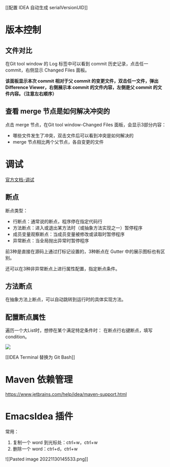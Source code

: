 [[配置 IDEA 自动生成 serialVersionUID]]

# 版本控制

## 文件对比

在Git tool window 的 Log 标签中可以看到 commit 历史记录，点击任一 commit，右侧显示 Changed Files 面板。

**该面板显示本次 commit 相对于父 commit 的变更文件，双击任一文件，弹出 Difference Viewer，右侧展示本 commit 的文件内容，左侧是父 commit 的文件内容。（注意左右顺序）**

## 查看 merge 节点是如何解决冲突的

点击 merge 节点，在Git tool window-Changed Files 面板，会显示3部分内容：

- 哪些文件发生了冲突，双击文件后可以看到冲突是如何解决的
- merge 节点相比两个父节点，各自变更的文件

# 调试

[官方文档-调试](https://www.jetbrains.com/help/idea/2021.1/using-breakpoints.html#set-breakpoints)

## 断点

断点类型：

- 行断点：通常说的断点，程序停在指定代码行
- 方法断点：进入或退出某方法时（或抽象方法实现之一）暂停程序
- 成员变量观察断点：当成员变量被修改或读取时暂停程序
- 异常断点：当全局抛出异常时暂停程序

前3种是直接在源码上通过打标记设置的，3种断点在 Gutter 中的展示图标也有区别。

还可以在3种非异常断点上进行属性配置，指定断点条件。

## 方法断点

在抽象方法上断点，可以自动跳转到运行时的具体实现方法。

## 配置断点属性

遍历一个大List时，想停在某个满足特定条件时：
在断点行右键断点，填写condition。

![](https://pic-bed-615.oss-cn-beijing.aliyuncs.com/zSmEe5.png)


[[IDEA Terminal 替换为 Git Bash]]

# Maven 依赖管理

https://www.jetbrains.com/help/idea/maven-support.html

# EmacsIdea 插件

常用：

1. 复制一个 word 到光标处：ctrl+w，ctrl+w
2. 删除一个 word：ctrl+d，ctrl+w

![[Pasted image 20221130145533.png]]